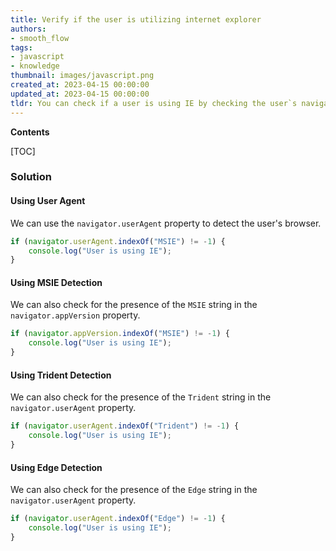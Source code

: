 ```yaml
---
title: Verify if the user is utilizing internet explorer
authors:
- smooth_flow
tags:
- javascript
- knowledge
thumbnail: images/javascript.png
created_at: 2023-04-15 00:00:00
updated_at: 2023-04-15 00:00:00
tldr: You can check if a user is using IE by checking the user`s navigator.userAgent property.
---
```


**Contents**

[TOC]

### Solution

#### Using User Agent

We can use the `navigator.userAgent` property to detect the user's browser.

```javascript
if (navigator.userAgent.indexOf("MSIE") != -1) {
    console.log("User is using IE");
}
```

#### Using MSIE Detection

We can also check for the presence of the `MSIE` string in the `navigator.appVersion` property.

```javascript
if (navigator.appVersion.indexOf("MSIE") != -1) {
    console.log("User is using IE");
}
```

#### Using Trident Detection

We can also check for the presence of the `Trident` string in the `navigator.userAgent` property.

```javascript
if (navigator.userAgent.indexOf("Trident") != -1) {
    console.log("User is using IE");
}
```

#### Using Edge Detection

We can also check for the presence of the `Edge` string in the `navigator.userAgent` property.

```javascript
if (navigator.userAgent.indexOf("Edge") != -1) {
    console.log("User is using IE");
}
```
